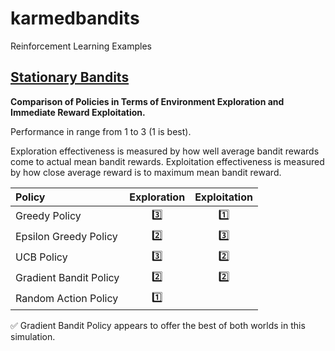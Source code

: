 # karmedbandits
Reinforcement Learning Examples

## [Stationary Bandits](stationary_problem/Readme.md)

**Comparison of Policies in Terms of Environment Exploration and Immediate Reward Exploitation.**

Performance in range from 1 to 3 (1 is best).

Exploration effectiveness is measured by how well average bandit rewards come to actual mean bandit rewards. Exploitation effectiveness is measured by how close average reward is to maximum mean bandit reward. 

| Policy                 | Exploration | Exploitation |
| :---                   | :---:       | :---:        |
| Greedy Policy          | :three:     |:one:         |
| Epsilon Greedy Policy  | :two:       |:three:       |
| UCB Policy             | :three:     |:two:         |
| Gradient Bandit Policy | :two:       |:two:         |
| Random Action Policy   | :one:       |              |

:white_check_mark: Gradient Bandit Policy appears to offer the best of both worlds in this simulation.

